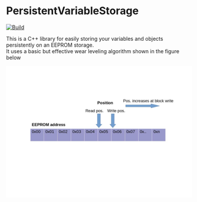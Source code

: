 # PersistentVariableStorage
[![Build](https://github.com/Jexpert19/PersistentVariableStorage/actions/workflows/c-cpp.yml/badge.svg)](https://github.com/Jexpert19/PersistentVariableStorage/actions/workflows/c-cpp.yml)

This is a C++ library for easily storing your variables and objects persistently on an EEPROM storage.\
It uses a basic but effective wear leveling algorithm shown in the figure below

![Basic scheme](/BasicSchematic.jpg "Basic scheme")
